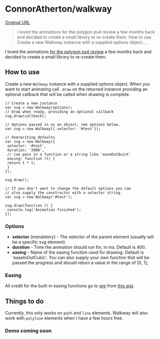 # ConnorAtherton/walkway

[Original URL](https://github.com/ConnorAtherton/walkway)

> I loved the animations for the polygon ps4 review a few months back and decided to create a small library to re-create them. How to use Create a new Walkway instance with a supplied options object....

I loved the animations [for the polygon ps4 review](http://www.polygon.com/a/ps4-review) a few months back and decided to create a small library to re-create them.

## [](https://github.com/ConnorAtherton/walkway#how-to-use)How to use

Create a new `Walkway` instance with a supplied options object. When you want to start animating call `.draw` on the returned instance providing an optional callback that will be called when drawing is complete.

```
// Create a new instance
var svg = new Walkway(options);
// Draw when ready, providing an optional callback
svg.draw(callback);

// Options passed in as an object, see options below.
var svg = new Walkway({ selector: '#test'});

// Overwriting defaults
var svg = new Walkway({
 selector: '#test',
 duration: '2000',
 // can pass in a function or a string like 'easeOutQuint'
 easing: function (t) {
 return t * t;
 }
});

svg.draw();

// If you don't want to change the default options you can
// also supply the constructor with a selector string.
var svg = new Walkway('#test');

svg.draw(function () {
 console.log('Animation finished');
});
```

### [](https://github.com/ConnorAtherton/walkway#options)Options

- **selector** (_mandatory_) - The selector of the parent element (usually will be a specific svg element)
- **duration** - Time the animation should run for, in ms. Default is 400.
- **easing** - Name of the easing function used for drawing. Default is 'easeInOutCubic'. You can also supply your own function that will be passed the progress and should return a value in the range of [0, 1];

### [](https://github.com/ConnorAtherton/walkway#easing)Easing

All credit for the built-in easing functions go to [gre](https://github.com/gre) from [this gist](https://gist.github.com/gre/1650294).

## [](https://github.com/ConnorAtherton/walkway#things-to-do)Things to do

Currently, this only works on `path` and `line` elements. Walkway will also work with `polyline` elements when I have a few hours free.

### [](https://github.com/ConnorAtherton/walkway#demo-coming-soon)Demo coming soon
